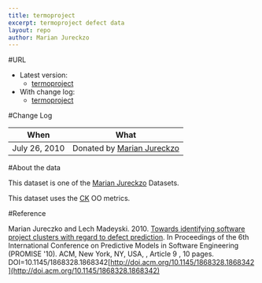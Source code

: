 ```yaml
---
title: termoproject
excerpt: termoproject defect data
layout: repo
author: Marian Jureckzo
---
```



#URL

  * Latest version: 
    * [termoproject](https://terapromise.csc.ncsu.edu:8443/svn/repo/defect/ck/termoproject/termoproject.csv)
  * With change log:
    * [termoproject](https://terapromise.csc.ncsu.edu:8443/svn/repo/defect/ck/termoproject/)

#Change Log

When | What
---- | ----
July 26, 2010 | Donated by [Marian Jureckzo](MarianJureczko)

#About the data

This dataset is one of the [Marian Jureckzo](MarianJureczko) Datasets.

This dataset uses the [CK](/repo/defect/ck) OO metrics.

#Reference

Marian Jureczko and Lech Madeyski. 2010. [Towards identifying software project clusters with regard to defect prediction](http://dl.acm.org/citation.cfm?id=1868328.1868342&coll=DL&dl=GUIDE&CFID=96280125&CFTOKEN=47274353). In
Proceedings of the 6th International Conference on Predictive
Models in Software Engineering (PROMISE '10). ACM, New York,
NY, USA, , Article 9 , 10 pages. DOI=10.1145/1868328.1868342[http://doi.acm.org/10.1145/1868328.1868342](http://doi.acm.org/10.1145/1868328.1868342)